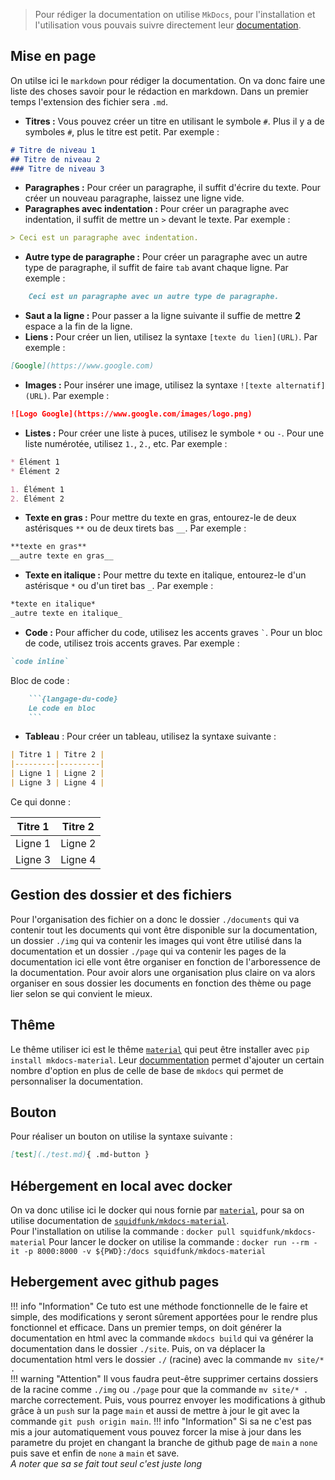 > Pour rédiger la documentation on utilise `MkDocs`, pour l'installation et l'utilisation vous pouvais suivre directement leur [documentation](https://www.mkdocs.org/getting-started/).

## Mise en page
On utilse ici le `markdown` pour rédiger la documentation. On va donc faire une liste des choses savoir pour le rédaction en markdown. Dans un premier temps l'extension des fichier sera `.md`.

- **Titres :** Vous pouvez créer un titre en utilisant le symbole `#`. Plus il y a de symboles `#`, plus le titre est petit. Par exemple :
```markdown
# Titre de niveau 1
## Titre de niveau 2
### Titre de niveau 3
```
- **Paragraphes :** Pour créer un paragraphe, il suffit d'écrire du texte. Pour créer un nouveau paragraphe, laissez une ligne vide.
- **Paragraphes avec indentation :** Pour créer un paragraphe avec indentation, il suffit de mettre un `>` devant le texte. Par exemple :
```markdown
> Ceci est un paragraphe avec indentation.
```
- **Autre type de paragraphe :** Pour créer un paragraphe avec un autre type de paragraphe, il suffit de faire `tab` avant chaque ligne. Par exemple :
```markdown
    Ceci est un paragraphe avec un autre type de paragraphe.
```
- **Saut a la ligne :** Pour passer a la ligne suivante il suffie de mettre **2** espace a la fin de la ligne.
- **Liens :** Pour créer un lien, utilisez la syntaxe `[texte du lien](URL)`. Par exemple :
```markdown
[Google](https://www.google.com)
```
- **Images :** Pour insérer une image, utilisez la syntaxe `![texte alternatif](URL)`. Par exemple :
```markdown
![Logo Google](https://www.google.com/images/logo.png)
```
- **Listes :** Pour créer une liste à puces, utilisez le symbole `*` ou `-`. Pour une liste numérotée, utilisez `1.`, `2.`, etc. Par exemple :
```markdown
* Élément 1
* Élément 2

1. Élément 1
2. Élément 2
```
- **Texte en gras :** Pour mettre du texte en gras, entourez-le de deux astérisques `**` ou de deux tirets bas `__`. Par exemple :
```markdown
**texte en gras**
__autre texte en gras__
```
- **Texte en italique :** Pour mettre du texte en italique, entourez-le d'un astérisque `*` ou d'un tiret bas `_`. Par exemple :
```markdown
*texte en italique*
_autre texte en italique_
```
- **Code :** Pour afficher du code, utilisez les accents graves `` ` ``. Pour un bloc de code, utilisez trois accents graves. Par exemple :
```markdown
`code inline`
```
Bloc de code :
```markdown
    ```{langage-du-code}
    Le code en bloc 
    ```
```

- **Tableau** : Pour créer un tableau, utilisez la syntaxe suivante :
```markdown
| Titre 1 | Titre 2 |
|---------|---------|
| Ligne 1 | Ligne 2 |
| Ligne 3 | Ligne 4 |
```
Ce qui donne :     

| Titre 1 | Titre 2 |
|---------|---------|
| Ligne 1 | Ligne 2 |
| Ligne 3 | Ligne 4 |

## Gestion des dossier et des fichiers
Pour l'organisation des fichier on a donc le dossier `./documents` qui va contenir tout les documents qui vont être disponible sur la documentation, un dossier `./img` qui va contenir les images qui vont être utilisé dans la documentation et un dossier `./page` qui va contenir les pages de la documentation ici elle vont être organiser en fonction de l'arboressence de la documentation.
Pour avoir alors une organisation plus claire on va alors organiser en sous dossier les documents en fonction des thème ou page lier selon se qui convient le mieux.

## Thême 
Le thême utiliser ici est le thême [`material`](https://github.com/squidfunk/mkdocs-material) qui peut être installer avec `pip install mkdocs-material`. Leur [docummentation](https://squidfunk.github.io/mkdocs-material/) permet d'ajouter un certain nombre d'option en plus de celle de base de `mkdocs` qui permet de personnaliser la documentation.

## Bouton 
Pour réaliser un bouton on utilise la syntaxe suivante : 
```markdown
[test](./test.md){ .md-button }
```

## Hébergement en local avec docker 
On va donc utilise ici le docker qui nous fornie par [`material`](https://github.com/squidfunk/mkdocs-material), pour sa on utilise documentation de [`squidfunk/mkdocs-material`](https://hub.docker.com/r/squidfunk/mkdocs-material).  
Pour l'installation on utilise la commande : `docker pull squidfunk/mkdocs-material`
Pour lancer le docker on utilise la commande : `docker run --rm -it -p 8000:8000 -v ${PWD}:/docs squidfunk/mkdocs-material`

## Hebergement avec github pages
!!! info "Information"
    Ce tuto est une méthode fonctionnelle de le faire et simple, des modifications y seront sûrement apportées pour le rendre plus fonctionnel et efficace.
Dans un premier temps, on doit générer la documentation en html avec la commande `mkdocs build` qui va générer la documentation dans le dossier `./site`. Puis, on va déplacer la documentation html vers le dossier `./` (racine) avec la commande `mv site/* .`  
!!! warning "Attention"
    Il vous faudra peut-être supprimer certains dossiers de la racine comme `./img` ou `./page` pour que la commande `mv site/* .` marche correctement.
Puis, vous pourrez envoyer les modifications à github grâce à un `push` sur la page `main` et aussi de mettre à jour le git avec la commande `git push origin main`.
!!! info "Information"
    Si sa ne c'est pas mis a jour automatiquement vous pouvez forcer la mise à jour dans les parametre du projet en changant la branche de github page de `main` a `none` puis save et enfin de `none` a `main` et save.   
    *A noter que sa se fait tout seul c'est juste long*